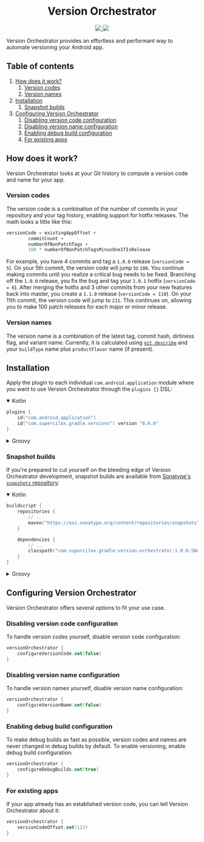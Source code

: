 <h1 align="center">
    Version Orchestrator
</h1>

<p align="center">
    <a href="https://github.com/SUPERCILEX/version-orchestrator/actions">
        <img src="https://github.com/SUPERCILEX/version-orchestrator/workflows/CI/CD/badge.svg" />
    </a>
    <!-- TODO -->
    <a href="https://plugins.gradle.org/plugin/com.supercilex.gradle.versions">
        <img src="https://img.shields.io/maven-metadata/v/https/plugins.gradle.org/m2/com/supercilex/gradle/versions/com.supercilex.gradle.versions.gradle.plugin/maven-metadata.xml.svg?label=Gradle%20Plugins%20Portal" />
    </a>
</p>

Version Orchestrator provides an effortless and performant way to automate versioning your Android
app.

## Table of contents

1. [How does it work?](#how-does-it-work)
   1. [Version codes](#version-codes)
   1. [Version names](#version-names)
1. [Installation](#installation)
   1. [Snapshot builds](#snapshot-builds)
1. [Configuring Version Orchestrator](#configuring-version-orchestrator)
   1. [Disabling version code configuration](#disabling-version-code-configuration)
   1. [Disabling version name configuration](#disabling-version-name-configuration)
   1. [Enabling debug build configuration](#enabling-debug-build-configuration)
   1. [For existing apps](#for-existing-apps)

## How does it work?

Version Orchestrator looks at your Git history to compute a version code and name for your app.

### Version codes

The version code is a combination of the number of commits in your repository and your tag history,
enabling support for hotfix releases. The math looks a little like this:

```kt
versionCode = existingAppOffset +
        commitCount +
        numberOfNonPatchTags +
        100 * numberOfNonPatchTagsMinusOneIfIsRelease
```

For example, you have 4 commits and tag a `1.0.0` release (`versionCode = 5`). On your
5th commit, the version code will jump to `106`. You continue making commits until you realize a
critical bug needs to be fixed. Branching off the `1.0.0` release, you fix the bug and tag your
`1.0.1` hotfix (`versionCode = 6`). After merging the hotfix and 3 other commits from your new
features back into master, you create a `1.1.0` release (`versionCode = 110`). On your 11th commit,
the version code will jump to `211`. This continues on, allowing you to make 100 patch releases for
each major or minor release.

### Version names

The version name is a combination of the latest tag, commit hash, dirtiness flag, and variant name.
Currently, it is calculated using [`git describe`](https://git-scm.com/docs/git-describe#_examples)
and your `buildType` name plus `productFlavor` name (if present).

## Installation

Apply the plugin to each individual `com.android.application` module where you want to use Version
Orchestrator through the `plugins {}` DSL:

<details open><summary>Kotlin</summary>

```kt
plugins {
    id("com.android.application")
    id("com.supercilex.gradle.versions") version "0.6.0"
}
```

</details>

<details><summary>Groovy</summary>

```groovy
plugins {
    id 'com.android.application'
    id 'com.supercilex.gradle.versions' version '0.6.0'
}
```

</details>

### Snapshot builds

If you're prepared to cut yourself on the bleeding edge of Version Orchestrator development,
snapshot builds are available from
[Sonatype's `snapshots` repository](https://oss.sonatype.org/content/repositories/snapshots/com/supercilex/gradle/version-orchestrator/):

<details open><summary>Kotlin</summary>

```kt
buildscript {
    repositories {
        // ...
        maven("https://oss.sonatype.org/content/repositories/snapshots")
    }

    dependencies {
        // ...
        classpath("com.supercilex.gradle:version-orchestrator:1.0.0-SNAPSHOT")
    }
}
```

</details>

<details><summary>Groovy</summary>

```groovy
buildscript {
    repositories {
        // ...
        maven { url 'https://oss.sonatype.org/content/repositories/snapshots' }
    }

    dependencies {
        // ...
        classpath 'com.supercilex.gradle:version-orchestrator:1.0.0-SNAPSHOT'
    }
}
```

</details>

## Configuring Version Orchestrator

Version Orchestrator offers several options to fit your use case.

### Disabling version code configuration

To handle version codes yourself, disable version code configuration:

```kt
versionOrchestrator {
    configureVersionCode.set(false)
}
```

### Disabling version name configuration

To handle version names yourself, disable version name configuration:

```kt
versionOrchestrator {
    configureVersionName.set(false)
}
```

### Enabling debug build configuration

To make debug builds as fast as possible, version codes and names are never changed in debug builds
by default. To enable versioning, enable debug build configuration:

```kt
versionOrchestrator {
    configureDebugBuilds.set(true)
}
```

### For existing apps

If your app already has an established version code, you can tell Version Orchestrator about it:

```kt
versionOrchestrator {
    versionCodeOffset.set(123)
}
```

